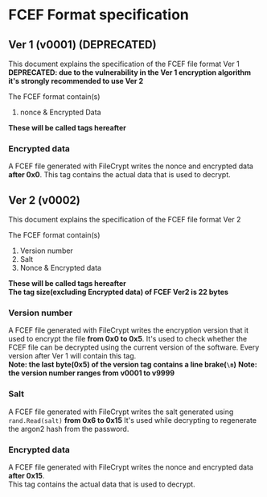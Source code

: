 # FCEF Format specification 

## Ver 1 (v0001) (DEPRECATED)
This document explains the specification of the FCEF file format Ver 1   
**DEPRECATED: due to the vulnerability in the Ver 1 encryption algorithm it's strongly recommended to use Ver 2**

The FCEF format contain(s)
1. nonce & Encrypted Data

**These will be called tags hereafter**     

### Encrypted data
A FCEF file generated with FileCrypt writes the nonce and encrypted data **after 0x0**.
This tag contains the actual data that is used to decrypt.


## Ver 2 (v0002)
This document explains the specification of the FCEF file format Ver 2

The FCEF format contain(s)
1. Version number
2. Salt
3. Nonce & Encrypted data

**These will be called tags hereafter**     
**The tag size(excluding Encrypted data) of FCEF Ver2 is 22 bytes**

### Version number
A FCEF file generated with FileCrypt writes the encryption version that it used to encrypt the file **from 0x0 to 0x5**.
It's used to check whether the FCEF file can be decrypted using the current version of the software.
Every version after Ver 1 will contain this tag.   
**Note: the last byte(0x5) of the version tag contains a line brake(`\n`)**
**Note: the version number ranges from v0001 to v9999**

### Salt
A FCEF file generated with FileCrypt writes the salt generated using `rand.Read(salt)` **from 0x6 to 0x15**
It's used while decrypting to regenerate the argon2 hash from the password.

### Encrypted data
A FCEF file generated with FileCrypt writes the nonce and encrypted data **after 0x15**.   
This tag contains the actual data that is used to decrypt.

